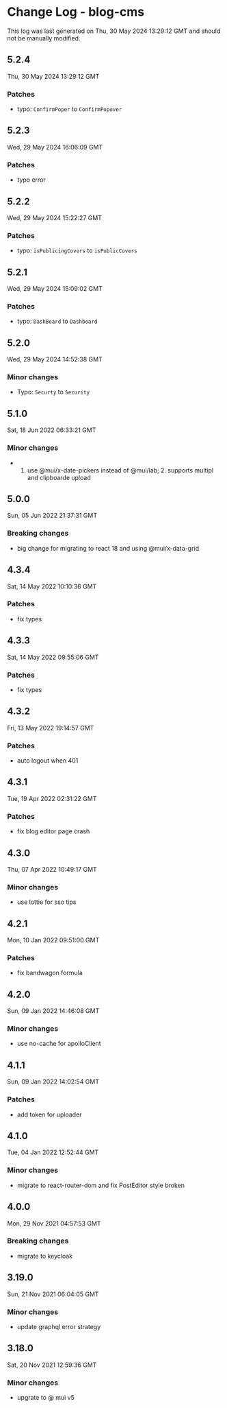 # Change Log - blog-cms

This log was last generated on Thu, 30 May 2024 13:29:12 GMT and should not be manually modified.

## 5.2.4
Thu, 30 May 2024 13:29:12 GMT

### Patches

- typo: `ConfirmPoper` to `ConfirmPopover`

## 5.2.3
Wed, 29 May 2024 16:06:09 GMT

### Patches

- typo error

## 5.2.2
Wed, 29 May 2024 15:22:27 GMT

### Patches

- typo: `isPublicingCovers` to `isPublicCovers`

## 5.2.1
Wed, 29 May 2024 15:09:02 GMT

### Patches

- typo: `DashBoard` to `Dashboard`

## 5.2.0
Wed, 29 May 2024 14:52:38 GMT

### Minor changes

- Typo: `Securty` to `Security`

## 5.1.0
Sat, 18 Jun 2022 06:33:21 GMT

### Minor changes

- 1. use @mui/x-date-pickers instead of @mui/lab; 2. supports multipl and clipboarde upload

## 5.0.0
Sun, 05 Jun 2022 21:37:31 GMT

### Breaking changes

- big change for migrating to react 18 and using @mui/x-data-grid

## 4.3.4
Sat, 14 May 2022 10:10:36 GMT

### Patches

- fix types

## 4.3.3
Sat, 14 May 2022 09:55:06 GMT

### Patches

- fix types

## 4.3.2
Fri, 13 May 2022 19:14:57 GMT

### Patches

- auto logout when 401

## 4.3.1
Tue, 19 Apr 2022 02:31:22 GMT

### Patches

- fix blog editor page crash

## 4.3.0
Thu, 07 Apr 2022 10:49:17 GMT

### Minor changes

- use lottie for sso tips

## 4.2.1
Mon, 10 Jan 2022 09:51:00 GMT

### Patches

- fix bandwagon formula

## 4.2.0
Sun, 09 Jan 2022 14:46:08 GMT

### Minor changes

- use no-cache for apolloClient

## 4.1.1
Sun, 09 Jan 2022 14:02:54 GMT

### Patches

- add token for uploader

## 4.1.0
Tue, 04 Jan 2022 12:52:44 GMT

### Minor changes

- migrate to react-router-dom and fix PostEditor style broken

## 4.0.0
Mon, 29 Nov 2021 04:57:53 GMT

### Breaking changes

- migrate to keycloak

## 3.19.0
Sun, 21 Nov 2021 06:04:05 GMT

### Minor changes

- update graphql error strategy

## 3.18.0
Sat, 20 Nov 2021 12:59:36 GMT

### Minor changes

- upgrate to @ mui v5

